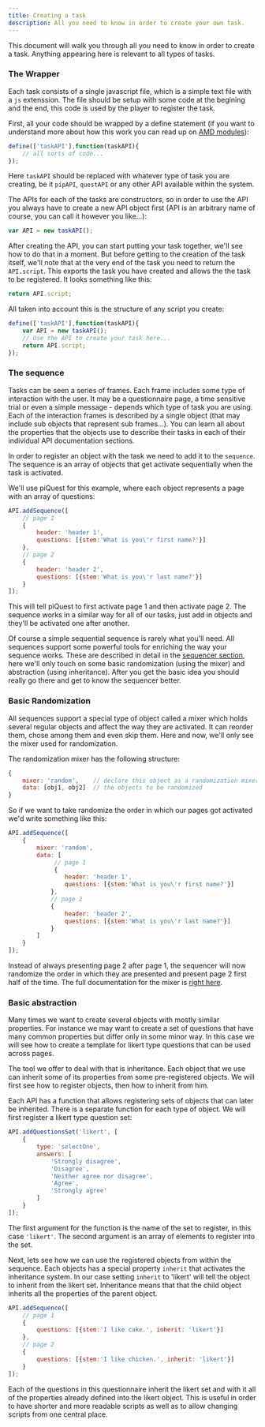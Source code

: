 ```yaml
---
title: Creating a task
description: All you need to know in order to create your own task.
---
```


This document will walk you through all you need to know in order to create a task. Anything appearing here is relevant to all types of tasks.

### The Wrapper

Each task consists of a single javascript file, which is a simple text file with a `js` extenssion. The file should be setup with some code at the begining and the end, this code is used by the player to register the task. 

First, all your code should be wrapped by a define statement (if you want to understand more about how this work you can read up on [AMD modules](http://requirejs.org/docs/whyamd.html)):

```js
define(['taskAPI'],function(taskAPI){
    // all sorts of code...
});
```

Here `taskAPI` should be replaced with whatever type of task you are creating, be it `pipAPI`, `questAPI` or any other API available within the system.

The APIs for each of the tasks are constructors, so in order to use the API you always have to create a new API object first (API is an arbitrary name of course, you can call it however you like...):

```js
var API = new taskAPI();
```

After creating the API, you can start putting your task together, we'll see how to do that in a moment. But before getting to the creation of the task itself, we'll note that at the very end of the task you need to return the `API.script`. This exports the task you have created and allows the the task to be registered. It looks something like this:

```js
return API.script;
```

All taken into account this is the structure of any script you create:

```js
define(['taskAPI'],function(taskAPI){
    var API = new taskAPI();
    // Use the API to create your task here...
    return API.script;
});
```

### The sequence
Tasks can be seen a series of frames. Each frame includes some type of interaction with the user. It may be a questionnaire page, a time sensitive trial or even a simple message - depends which type of task you are using. Each of the interaction frames is described by a single object (that may include sub objects that represent sub frames...). You can learn all about the properties that the objects use to describe their tasks in each of their individual API documentation sections.

In order to register an object with the task we need to add it to the `sequence`. The sequence is an array of objects that get activate sequentially when the task is activated.

We'll use piQuest for this example, where each object represents a page with an array of questions:

```js
API.addSequence([
    // page 1
    {
        header: 'header 1',
        questions: [{stem:'What is you\'r first name?'}]
    },
    // page 2
    {
        header: 'header 2',
        questions: [{stem:'What is you\'r last name?'}]
    }
]);
```

This will tell piQuest to first activate page 1 and then activate page 2. The sequence works in a similar way for all of our tasks, just add in objects and they'll be activated one after another.

Of course a simple sequential sequence is rarely what you'll need. All sequences support some powerful tools for enriching the way your sequence works. These are described in detail in the [sequencer section](sequencer.html), here we'll only touch on some basic randomization (using the mixer) and abstraction (using inheritance). After you get the basic idea you should really go there and get to know the sequencer better.

### Basic Randomization
All sequences support a special type of object called a mixer which holds several regular objects and affect the way they are activated. It can reorder them, chose among them and even skip them. Here and now, we'll only see the mixer used for randomization.

The randomization mixer has the following structure:
```js
{
    mixer: 'random',    // declare this object as a randomization mixer
    data: [obj1, obj2]  // the objects to be randomized
}
```

So if we want to take randomize the order in which our pages got activated we'd write something like this:

```js
API.addSequence([
    {
        mixer: 'random',
        data: [
             // page 1
             {
                header: 'header 1',
                questions: [{stem:'What is you\'r first name?'}]
            },
            // page 2
            {
                header: 'header 2',
                questions: [{stem:'What is you\'r last name?'}]
            }
        ]
    }
]); 
```

Instead of always presenting page 2 after page 1, the sequencer will now randomize the order in which they are presented and present page 2 first half of the time. The full documentation for the mixer is [right here](sequencer.html#mixer).

### Basic abstraction
Many times we want to create several objects with mostly similar properties. For instance we may want to create a set of questions that have many common properties but differ only in some minor way. In this case we will see how to create a template for likert type questions that can be used across pages.

The tool we offer to deal with that is inheritance. Each object that we use can inherit some of its properties from some pre-registered objects. We will first see how to register objects, then how to inherit from him.

Each API has a function that allows registering sets of objects that can later be inherited. There is a separate function for each type of object. We will first register a likert type question set:

```js
API.addQuestionsSet('likert', [
    {
        type: 'selectOne',
        answers: [
            'Strongly disagree',
            'Disagree',
            'Neither agree nor disagree',
            'Agree',
            'Strongly agree'
        ]
    }
]);
```

The first argument for the function is the name of the set to register, in this case `'likert'`. The second argument is an array of elements to register into the set.

Next, lets see how we can use the registered objects from within the sequence. Each objects has a special property `inherit` that activates the inheritance system. In our case setting `inherit` to 'likert' will tell the object to inherit from the likert set. Inheritance means that that the child object inherits all the properties of the parent object.

```js
API.addSequence([
    // page 1
    {
        questions: [{stem:'I like cake.', inherit: 'likert'}]
    },
    // page 2
    {
        questions: [{stem:'I like chicken.', inherit: 'likert'}]
    }
]);
```

Each of the questions in this questionnaire inherit the likert set and with it all of the properties already defined into the likert object. This is useful in order to have shorter and more readable scripts as well as to allow changing scripts from one central place.